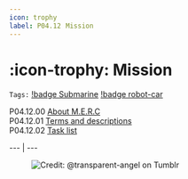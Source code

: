 ```yaml
---
icon: trophy
label: P04.12⠀Mission
---
```

# :icon-trophy: Mission
`Tags:` [!badge Submarine](/projects/P04-submarine.md) [!badge robot-car]()

P04.12.00 [About M.E.R.C](/projects/P04-submarine/P04-10-19-about-the-project/P04-12-mission/P04-12-00-about-merc.md)\
P04.12.01 [Terms and descriptions](/projects/P04-submarine/P04-10-19-about-the-project/P04-12-mission/P04-12-01-terms.md)\
P04.12.02 [Task list](/projects/P04-submarine/P04-10-19-about-the-project/P04-12-mission/P04-12-02-tasks.md)

--- | ---

<figure>
    <img src="https://64.media.tumblr.com/d103eb823dce2842c673f409f036857b/tumblr_mzx9wrdwFa1snc5kxo1_1280.gifv" alt="Credit: @transparent-angel on Tumblr">
</figure>
